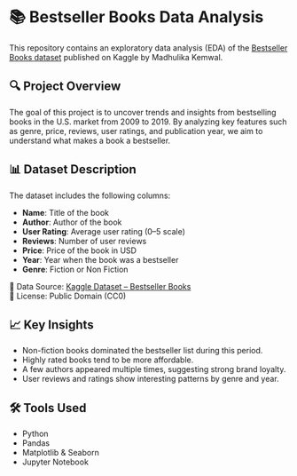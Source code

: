 # 📚 Bestseller Books Data Analysis

This repository contains an exploratory data analysis (EDA) of the [Bestseller Books dataset](https://www.kaggle.com/datasets/madhulikakemwal/bestseller-books) published on Kaggle by Madhulika Kemwal.

## 🔍 Project Overview

The goal of this project is to uncover trends and insights from bestselling books in the U.S. market from 2009 to 2019. By analyzing key features such as genre, price, reviews, user ratings, and publication year, we aim to understand what makes a book a bestseller.

## 📊 Dataset Description

The dataset includes the following columns:

- **Name**: Title of the book  
- **Author**: Author of the book  
- **User Rating**: Average user rating (0–5 scale)  
- **Reviews**: Number of user reviews  
- **Price**: Price of the book in USD  
- **Year**: Year when the book was a bestseller  
- **Genre**: Fiction or Non Fiction  

📁 Data Source: [Kaggle Dataset – Bestseller Books](https://www.kaggle.com/datasets/madhulikakemwal/bestseller-books)  
📄 License: Public Domain (CC0)

## 📈 Key Insights

- Non-fiction books dominated the bestseller list during this period.
- Highly rated books tend to be more affordable.
- A few authors appeared multiple times, suggesting strong brand loyalty.
- User reviews and ratings show interesting patterns by genre and year.

## 🛠️ Tools Used

- Python  
- Pandas  
- Matplotlib & Seaborn  
- Jupyter Notebook
